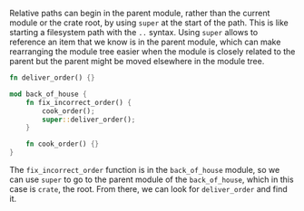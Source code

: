 Relative paths can begin in the parent module, rather than the current module or the crate root, by using
`super` at the start of the path. This is like starting a filesystem path with the `..` syntax.
Using `super` allows to reference an item that we know is in the parent module, which can make rearranging the
module tree easier when the module is closely related to the parent but the parent might be moved elsewhere in
the module tree.

```rust
fn deliver_order() {}

mod back_of_house {
    fn fix_incorrect_order() {
        cook_order();
        super::deliver_order();
    }

    fn cook_order() {}
}
```

The `fix_incorrect_order` function is in the `back_of_house` module, so we can use `super` to go to the parent
module of the `back_of_house`, which in this case is `crate`, the root. From there, we can look for
`deliver_order` and find it.
